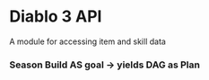 # Diablo 3 API
 A module for accessing item and skill data

### Season Build AS goal -> yields DAG as Plan
